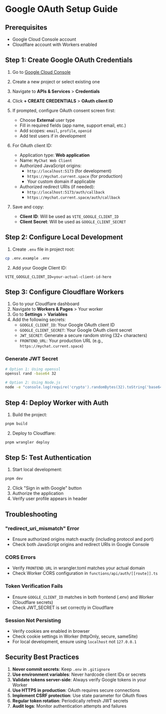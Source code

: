 # Google OAuth Setup Guide

## Prerequisites
- Google Cloud Console account
- Cloudflare account with Workers enabled

## Step 1: Create Google OAuth Credentials

1. Go to [Google Cloud Console](https://console.cloud.google.com/)
2. Create a new project or select existing one
3. Navigate to **APIs & Services** > **Credentials**
4. Click **+ CREATE CREDENTIALS** > **OAuth client ID**
5. If prompted, configure OAuth consent screen first:
   - Choose **External** user type
   - Fill in required fields (app name, support email, etc.)
   - Add scopes: `email`, `profile`, `openid`
   - Add test users if in development

6. For OAuth client ID:
   - Application type: **Web application**
   - Name: `MyChat Web Client`
   - Authorized JavaScript origins:
     - `http://localhost:5173` (for development)
     - `https://mychat.current.space` (for production)
     - Your custom domain if applicable
   - Authorized redirect URIs (if needed):
     - `http://localhost:5173/auth/callback`
     - `https://mychat.current.space/auth/callback`

7. Save and copy:
   - **Client ID**: Will be used as `VITE_GOOGLE_CLIENT_ID`
   - **Client Secret**: Will be used as `GOOGLE_CLIENT_SECRET`

## Step 2: Configure Local Development

1. Create `.env` file in project root:
```bash
cp .env.example .env
```

2. Add your Google Client ID:
```env
VITE_GOOGLE_CLIENT_ID=your-actual-client-id-here
```

## Step 3: Configure Cloudflare Workers

1. Go to your Cloudflare dashboard
2. Navigate to **Workers & Pages** > Your worker
3. Go to **Settings** > **Variables**
4. Add the following secrets:
   - `GOOGLE_CLIENT_ID`: Your Google OAuth client ID
   - `GOOGLE_CLIENT_SECRET`: Your Google OAuth client secret
   - `JWT_SECRET`: Generate a secure random string (32+ characters)
   - `FRONTEND_URL`: Your production URL (e.g., `https://mychat.current.space`)

### Generate JWT Secret
```bash
# Option 1: Using openssl
openssl rand -base64 32

# Option 2: Using Node.js
node -e "console.log(require('crypto').randomBytes(32).toString('base64'))"
```

## Step 4: Deploy Worker with Auth

1. Build the project:
```bash
pnpm build
```

2. Deploy to Cloudflare:
```bash
pnpm wrangler deploy
```

## Step 5: Test Authentication

1. Start local development:
```bash
pnpm dev
```

2. Click "Sign in with Google" button
3. Authorize the application
4. Verify user profile appears in header

## Troubleshooting

### "redirect_uri_mismatch" Error
- Ensure authorized origins match exactly (including protocol and port)
- Check both JavaScript origins and redirect URIs in Google Console

### CORS Errors
- Verify `FRONTEND_URL` in wrangler.toml matches your actual domain
- Check Worker CORS configuration in `functions/api/auth/[[route]].ts`

### Token Verification Fails
- Ensure `GOOGLE_CLIENT_ID` matches in both frontend (.env) and Worker (Cloudflare secrets)
- Check JWT_SECRET is set correctly in Cloudflare

### Session Not Persisting
- Verify cookies are enabled in browser
- Check cookie settings in Worker (httpOnly, secure, sameSite)
- For local development, ensure using `localhost` not `127.0.0.1`

## Security Best Practices

1. **Never commit secrets**: Keep `.env` in `.gitignore`
2. **Use environment variables**: Never hardcode client IDs or secrets
3. **Validate tokens server-side**: Always verify Google tokens in your Worker
4. **Use HTTPS in production**: OAuth requires secure connections
5. **Implement CSRF protection**: Use state parameter for OAuth flows
6. **Regular token rotation**: Periodically refresh JWT secrets
7. **Audit logs**: Monitor authentication attempts and failures